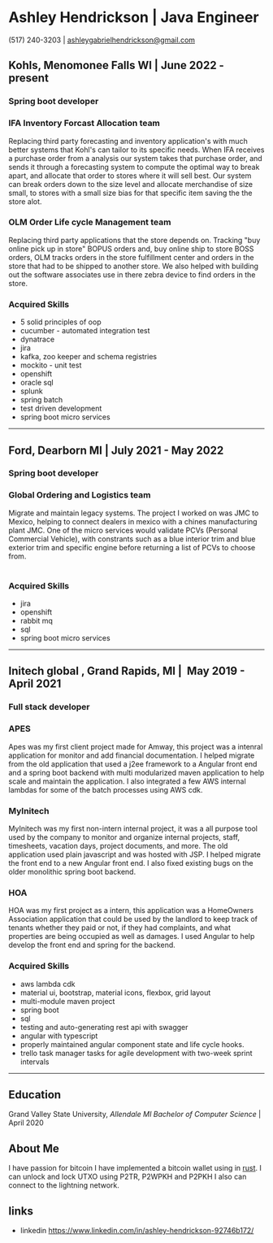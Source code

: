 # Ashley Hendrickson | Java Engineer

(517)‌ ‌240-3203‌ ‌|‌ ‌ashleygabrielhendrickson@gmail.com‌‌ ‌

## Kohls, Menomonee Falls WI | June 2022 - present

### Spring boot developer

### IFA Inventory Forcast Allocation team

Replacing third party forecasting and inventory application's with much better systems that Kohl's can tailor to its specific needs. When IFA receives a purchase order from a analysis our system takes that purchase order, and sends it through a forecasting system to compute the optimal way to break apart, and allocate that order to stores where it will sell best. Our system can break orders down to the size level and allocate merchandise of size small, to stores with a small size bias for that specific item saving the the store alot.

### OLM Order Life cycle Management team

Replacing third party applications that the store depends on. Tracking "buy online pick up in store" BOPUS orders and, buy online ship to store BOSS orders, OLM tracks orders in the store fulfillment center and orders in the store that had to be shipped to another store. We also helped with building out the software associates use in there zebra device to find orders in the store.       

### Acquired‌ ‌Skills‌ ‌

* 5 solid principles of oop
* cucumber - automated integration test
* dynatrace
* jira‌ ‌‌‌ ‌‌ ‌
* kafka, zoo keeper and schema registries
* mockito - unit test
* openshift ‌
* oracle sql‌‌
* splunk
* spring batch
* test driven development
* ‌spring boot micro services

------------------

## Ford,‌ ‌Dearborn MI‌ | July‌ ‌2021‌ ‌-‌ ‌May 20‌22 ‌

### Spring boot developer

### Global‌ ‌Ordering‌ ‌and Logistics team ‌

Migrate and maintain legacy systems. The project I worked on was JMC to Mexico, helping to connect dealers in mexico with a chines manufacturing plant JMC. One of the micro services would validate PCVs (Personal Commercial Vehicle), with constrants such as a blue interior trim and blue exterior trim and specific engine before returning a list of PCVs to choose from.  
‌
### Acquired‌ ‌Skills‌ ‌

* jira‌ ‌‌‌ ‌‌ ‌
* openshift ‌
* rabbit mq
* sql‌‌
* ‌spring boot micro services

------------------

## Initech‌ ‌global‌ ‌,‌ ‌Grand‌ ‌Rapids,‌ ‌MI‌ | ‌ May‌ ‌2019‌ ‌-‌ ‌April‌ ‌2021‌‌ ‌

### Full stack developer

### APES‌‌ ‌

Apes‌ ‌was‌ ‌my‌ ‌first‌ ‌client‌ ‌project‌ ‌made for Amway, this project was a intenral application ‌for ‌‌monitor‌ ‌and‌ ‌add‌‌ financial‌ ‌documentation.‌ ‌I‌ ‌helped‌ ‌migrate‌ ‌from‌ ‌the‌ ‌old‌ ‌application‌ ‌that‌ ‌used a j2ee framework ‌to‌‌ a ‌Angular‌ ‌front‌ ‌end‌ ‌and‌ ‌a‌ spring boot back‌end with multi‌ ‌modularized‌ ‌maven‌ ‌application‌ to help scale and maintain the application. I‌‌ also‌ ‌integrated‌ ‌a‌ ‌few‌ ‌AWS‌ ‌internal‌ ‌lambdas‌ ‌for‌ ‌some‌ ‌of‌ ‌the‌ ‌batch‌ ‌processes using AWS cdk.‌‌ ‌

### MyInitech‌‌ ‌

MyInitech‌ ‌was‌ ‌my‌ ‌first‌ ‌non-intern‌ ‌internal‌ ‌project,‌ ‌it‌ ‌was‌ ‌a all purpose tool used‌ ‌by‌ ‌the‌ ‌company‌ ‌to‌ ‌monitor‌ ‌and‌ ‌organize‌‌ internal‌ ‌projects,‌ ‌staff,‌ ‌timesheets,‌ ‌vacation‌ ‌days,‌ ‌project‌ ‌documents,‌ ‌and‌ ‌more.‌ ‌ The‌ ‌old‌ ‌application‌ ‌used ‌plain‌ ‌javascript‌ ‌and‌ ‌was‌ ‌hosted‌ ‌with‌ ‌JSP.‌ ‌I‌ ‌helped‌ ‌migrate‌ ‌the‌ ‌front‌ ‌end‌ ‌to‌ ‌a‌ ‌new‌ ‌Angular‌‌ front end. ‌I‌ ‌also‌ ‌fixed‌ ‌existing‌ ‌bugs‌ ‌on‌ ‌the‌ ‌older‌ ‌monolithic‌ ‌spring‌ ‌boot‌ ‌backend.‌‌ ‌

### HOA‌‌ ‌

HOA‌ ‌was‌ ‌my‌ ‌first‌ ‌project‌ ‌as‌ a ‌intern,‌ ‌this application was ‌a‌ ‌HomeOwners‌ ‌Association‌ ‌application‌ ‌that‌ ‌could‌ ‌be‌‌ used‌ ‌by‌ ‌the‌ ‌landlord‌ ‌to‌ ‌keep‌ ‌track‌ ‌of‌ ‌tenants‌ ‌whether‌ ‌they‌ ‌paid‌ ‌or‌ ‌not‌, if‌ ‌they‌ ‌had‌ ‌complaints‌,‌ ‌and what‌‌ properties‌ ‌are‌ ‌being‌ ‌occupied‌ ‌as‌ ‌well‌ ‌as‌ ‌damages.‌ ‌I‌ ‌used‌ ‌Angular‌ ‌to‌ ‌help‌ ‌develop‌ ‌the‌ ‌front‌ ‌end‌ ‌and‌ ‌spring‌‌ for the backend.

### Acquired‌ ‌Skills‌ ‌

* aws‌ ‌lambda‌ ‌‌‌cdk‌
* material‌ ‌ui,‌ ‌bootstrap,‌ ‌‌material‌ ‌icons,‌ ‌flexbox,‌ ‌grid‌ ‌layout‌‌ ‌
* multi-module‌ ‌maven‌ ‌project‌
* spring boot
* sql ‌
* testing‌ ‌and‌ ‌auto-generating‌ ‌rest‌ ‌api‌ ‌with‌ ‌swagger‌ ‌ ‌
* ‌angular‌ ‌with typescript
* ‌properly‌ ‌maintained‌ ‌angular‌ ‌component‌ ‌state‌ ‌and‌ ‌life‌ ‌cycle‌ ‌hooks.‌‌ ‌
* ‌trello‌‌ task manager‌ ‌tasks‌ ‌for‌ ‌agile‌ ‌development‌ ‌with‌ ‌two-week‌ ‌sprint‌ ‌intervals‌ ‌

--------------------------------

## Education

Grand‌ ‌Valley‌ ‌State‌ ‌University,‌‌ ‌*Allendale‌ ‌MI‌‌ Bachelor‌ ‌of‌ ‌Computer‌ ‌Science‌* |‌ ‌April‌ ‌2020‌

## About Me

I have passion for bitcoin I have implemented a bitcoin wallet using in [rust](https://github.com/Ashleyhen/rust-bitcoin-wallet/tree/dev). I can unlock and lock UTXO using P2TR, P2WPKH and P2PKH I also can connect to the lightning network. 


## links

* linkedin <https://www.linkedin.com/in/ashley-hendrickson-92746b172/>
